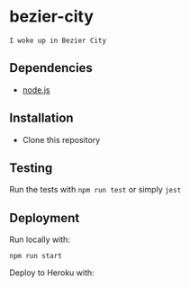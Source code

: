 # bezier-city

`I woke up in Bezier City`

## Dependencies

* [node.js](https://nodejs.org/)

## Installation

* Clone this repository

## Testing

Run the tests with `npm run test` or simply `jest`

## Deployment

Run locally with:

`npm run start`

Deploy to Heroku with: